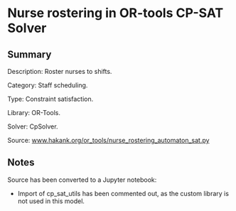 # Nurse rostering in OR-tools CP-SAT Solver

## Summary
Description: Roster nurses to shifts.

Category: Staff scheduling.

Type: Constraint satisfaction.

Library: OR-Tools.

Solver: CpSolver.

Source: www.hakank.org/or_tools/nurse_rostering_automaton_sat.py

## Notes

Source has been converted to a Jupyter notebook:
- Import of cp_sat_utils has been commented out, as the custom library is not used in this model.
